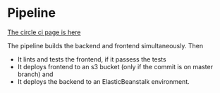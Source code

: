 # Pipeline

[The circle ci page is here](https://app.circleci.com/pipelines/github/frank3stein/fullstackjs-deployment)

The pipeline builds the backend and frontend simultaneously. Then

- It lints and tests the frontend, if it passess the tests
- It deploys frontend to an s3 bucket (only if the commit is on master branch) and 
- It deploys the backend to an ElasticBeanstalk environment.
